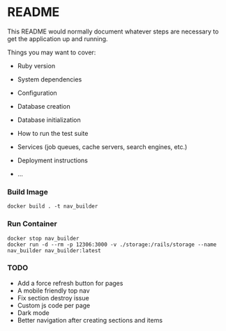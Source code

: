 # README

This README would normally document whatever steps are necessary to get the
application up and running.

Things you may want to cover:

* Ruby version

* System dependencies

* Configuration

* Database creation

* Database initialization

* How to run the test suite

* Services (job queues, cache servers, search engines, etc.)

* Deployment instructions

* ...


### Build Image

```shell
docker build . -t nav_builder
```

### Run Container

```shell
docker stop nav_builder
docker run -d --rm -p 12306:3000 -v ./storage:/rails/storage --name nav_builder nav_builder:latest
```

### TODO

- Add a force refresh button for pages
- A mobile friendly top nav
- Fix section destroy issue
- Custom js code per page
- Dark mode
- Better navigation after creating sections and items 